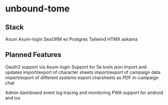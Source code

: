 # unbound-tome

## Stack

Axum
Axum-login
SeaORM w/ Postgres
Tailwind
HTMX
askama

## Planned Features

Oauth2 support via Axum-login
Support for 5e.tools json import and updates
import/export of character sheets
import/export of campaign data
import/export of different systems
export charsheets as PDF
in-campaign chat 

Admin dashboard
event log
tracing and monitoring
PWA support for android and ios

